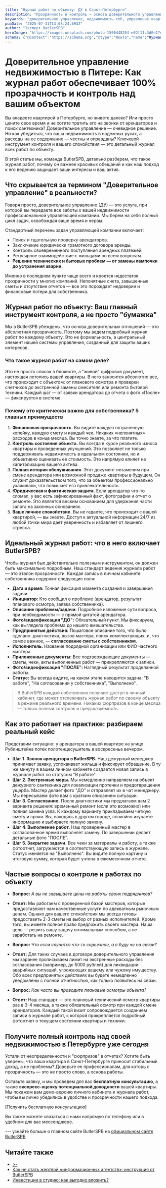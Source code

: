 ```yaml
---
title: "Журнал работ по объекту: ДУ в Санкт-Петербурге"
description: "Прозрачность и контроль – основа доверительного управления недвижимостью. ButlerSPB ведет подробный журнал всех работ по каждому объекту в Санкт-Петербурге."
keywords: "доверительное управление, недвижимость спб, управление квартирой, журнал работ, butler spb, отчетность для собственника"
pubDate: "2025-07-31T13:08:24.693Z"
author: "Эксперт ButlerSPB"
heroImage: "https://images.unsplash.com/photo-1560448204-e02f11c3d0e2?q=80&w=2070&auto=format&fit=crop"
schema: {"@context":"https://schema.org","@type":"HowTo","name":"Журнал работ по объекту: ДУ в Санкт-Петербурге","description":"Прозрачность и контроль – основа доверительного управления недвижимостью. ButlerSPB ведет подробный журнал всех работ по каждому объекту в Санкт-Петербурге.","image":{"@type":"ImageObject","url":"https://images.unsplash.com/photo-1560448204-e02f11c3d0e2?q=80&w=2070&auto=format&fit=crop"},"aggregateRating":{"@type":"AggregateRating","ratingValue":"4.7","reviewCount":689,"bestRating":"5","worstRating":"1"},"publisher":{"@type":"Organization","name":"Блог ButlerSPB","logo":{"@type":"ImageObject","url":"https://butlerspb-blog.netlify.app/favicon.ico"}},"mainEntityOfPage":{"@type":"WebPage","@id":"https://butlerspb-blog.netlify.app/blog/doveritelnoe-upravlenie-nedvizhimostyu-v-pitere-vedenie-zhurnala-vseh-rabot-po-obektu/"}}
---
```

# Доверительное управление недвижимостью в Питере: Как журнал работ обеспечивает 100% прозрачность и контроль над вашим объектом

Вы владеете квартирой в Петербурге, но живете далеко? Или просто цените свое время и не хотите тратить его на звонки от арендаторов и поиск сантехника? Доверительное управление — очевидное решение. Но как убедиться, что ваша недвижимость в надежных руках, а расходы на ее содержание — честны и оправданы? Ключевой инструмент контроля и вашего спокойствия — это детальный журнал всех работ по объекту.

В этой статье мы, команда ButlerSPB, детально разберем, что такое журнал работ, почему он важнее красивых обещаний и как наш подход к его ведению защищает ваши интересы и ваш актив.

## Что скрывается за термином "Доверительное управление" в реальности?

Говоря просто, доверительное управление (ДУ) — это услуга, при которой вы передаете все заботы о вашей недвижимости профессиональной управляющей компании. Мы берем на себя полный цикл задач, освобождая ваше время и нервы.

Стандартный перечень задач управляющей компании включает:
*   Поиск и тщательную проверку арендаторов.
*   Заключение юридически грамотного договора аренды.
*   Контроль своевременного поступления арендных платежей.
*   Регулярное взаимодействие с жильцами по всем вопросам.
*   **Решение технических и бытовых проблем — от замены лампочки до устранения аварии.**

Именно в последнем пункте чаще всего и кроется недостаток прозрачности у многих компаний. Непонятные счета, завышенные сметы и отсутствие отчетов — все это порождает недоверие и финансовые потери для собственника.

## Журнал работ по объекту: Ваш главный инструмент контроля, а не просто "бумажка"

Мы в ButlerSPB убеждены, что основа доверительных отношений — это абсолютная прозрачность. Поэтому мы ведем подробный журнал работ по каждому объекту. Это не формальность, а центральный элемент нашей системы управления, созданный для защиты ваших интересов.

### Что такое журнал работ на самом деле?
Это не просто список в блокноте, а "живой" цифровой документ, настоящая летопись вашей квартиры. В него заносится абсолютно все, что происходит с объектом: от планового осмотра и проверки счетчиков до экстренной замены смесителя или ремонта бытовой техники. Каждый шаг — от заявки арендатора до отчета с фото «После» — фиксируется в системе.

### Почему это критически важно для собственника? 5 главных преимуществ
1.  **Финансовая прозрачность.** Вы видите каждую потраченную копейку, каждую смету и каждый чек. Никаких «непонятных» расходов в конце месяца. Вы точно знаете, за что платите.
2.  **Контроль состояния объекта.** Вы всегда в курсе реального износа квартиры и проведенных улучшений. Это позволяет не только поддерживать недвижимость в идеальном состоянии, но и объективно оценивать ее стоимость. Это напрямую влияет на капитализацию вашего актива.
3.  **Полная история обслуживания.** Этот документ незаменим при смене арендатора или возможной продаже квартиры в будущем. Он служит доказательством того, что за объектом профессионально ухаживали, что повышает его привлекательность.
4.  **Юридическая и фактическая защита.** Если арендатор что-то сломал, у вас есть зафиксированный факт, фотографии и отчет о ремонте. Это является веским основанием для удержания части залога на законных основаниях.
5.  **Ваше личное спокойствие.** Вы не гадаете, что происходит с вашей квартирой, — вы знаете. Доступ к актуальной информации 24/7 из любой точки мира дает уверенность и избавляет от лишнего стресса.

## Идеальный журнал работ: что в него включает ButlerSPB?

Чтобы журнал был действительно полезным инструментом, он должен быть максимально подробным. Наш стандарт ведения журнала работ — это эталон прозрачности. Каждая запись в личном кабинете собственника содержит следующие поля:

*   **Дата и время:** Точная фиксация момента создания и завершения задачи.
*   **Инициатор:** Кто сообщил о проблеме (арендатор, результат планового осмотра, заявка собственника).
*   **Описание проблемы/задачи:** Подробное изложение сути вопроса, при необходимости — с прямой цитатой арендатора.
*   **Фото/видеофиксация "ДО":** Обязательный пункт. Мы фиксируем, как выглядела проблема до нашего вмешательства.
*   **Предпринятые действия:** Пошаговое описание того, что было сделано: диагностика, вызов мастера, поиск комплектующих, и, что самое важное, — **согласование сметы с собственником**.
*   **Исполнитель:** Название подрядной организации или ФИО частного мастера.
*   **Приложенные документы:** Все подтверждающие документы — сметы, чеки, акты выполненных работ — прикрепляются к записи.
*   **Фото/видеофиксация "ПОСЛЕ":** Наглядный результат проделанной работы.
*   **Статус:** Вы всегда видите, на каком этапе находится задача: "В работе", "На согласовании у собственника", "Выполнено".

> В ButlerSPB каждый собственник получает доступ в личный кабинет, где может отслеживать журнал работ по своему объекту в режиме реального времени. Никаких сюрпризов в конце месяца — только полный контроль и предсказуемость.

## Как это работает на практике: разбираем реальный кейс

Представим ситуацию: у арендатора в вашей квартире на улице Рубинштейна потек полотенцесушитель в воскресенье вечером.

*   **Шаг 1. Звонок арендатора в ButlerSPB.** Наш дежурный менеджер принимает заявку, успокаивает жильца и фиксирует обращение. В ту же минуту в вашем личном кабинете создается новая запись в журнале работ со статусом "В работе".
*   **Шаг 2. Экстренные меры.** Мы немедленно направляем на объект дежурного сантехника для локализации протечки и предотвращения ущерба. Мастер делает фото "ДО" и отправляет их в чат менеджеру. Мы пересылаем фото вам с кратким описанием ситуации.
*   **Шаг 3. Согласование.** После диагностики мы предлагаем вам 2 варианта решения: временный ремонт (если это возможно) или полная замена узла. К каждому варианту прикладываем четкую смету и сроки. Вы, находясь в другом городе, спокойно изучаете информацию и выбираете полную замену.
*   **Шаг 4. Выполнение работ.** Наш проверенный мастер в согласованное время выполняет замену. По завершении делает детальные фото "ПОСЛЕ".
*   **Шаг 5. Закрытие задачи.** Все чеки за материалы и работу, а также фотоотчет, загружаются в соответствующую запись в журнале. Статус меняется на "Выполнено". Вы видите полную картину и итоговую сумму, которая будет учтена в ежемесячном отчете.

## Частые вопросы о контроле и работах по объекту

*   **Вопрос:** *А вы не завышаете цены на работы своих подрядчиков?*
*   **Ответ:** Мы работаем с проверенной базой мастеров, которые предоставляют нам качественные услуги по адекватным рыночным ценам. Однако для вашего спокойствия мы всегда готовы предоставить 2-3 сметы на выбор от разных исполнителей. Кроме того, вы имеете полное право предложить своего мастера. Наша цель — решить вашу задачу оптимальным способом, а не заработать на ремонте.

*   **Вопрос:** *Что если случится что-то серьезное, а я буду не на связи?*
*   **Ответ:** Для таких случаев в договоре доверительного управления мы заранее прописываем лимит на экстренные расходы без согласования (например, до 5000 рублей) для ликвидации аварийных ситуаций, угрожающих вашему или чужому имуществу. Обо всех предпринятых действиях вы будете немедленно уведомлены с полной отчетностью, как только появитесь на связи.

*   **Вопрос:** *Как часто вы проводите плановые осмотры объекта?*
*   **Ответ:** Наш стандарт — это плановый технический осмотр квартиры раз в 3-4 месяца, а также обязательный осмотр при каждой смене арендаторов. Каждый такой визит сопровождается созданием записи в журнале работ, к которой прикрепляется подробный фотоотчет о текущем состоянии квартиры и техники.

## Получите полный контроль над своей недвижимостью в Петербурге уже сегодня

Устали от неопределенности и "сюрпризов" в отчетах? Хотите быть уверены, что ваша квартира в Санкт-Петербурге приносит стабильный доход, а не проблемы? Доверьте ее профессионалам, для которых прозрачность — это не просто слово, а основа работы.

Оставьте заявку, и мы проведем для вас **бесплатную консультацию**, а также **экспресс-оценку потенциальной доходности** вашей квартиры. Мы покажем вам демо-версию личного кабинета и журнала работ, чтобы вы лично убедились в удобстве и прозрачности нашего подхода.

[Получить бесплатную консультацию]

Вы также можете связаться с нами напрямую по телефону или в удобном для вас мессенджере.

--- узнайте больше о главном сайте ButlerSPB на <a href="https://butlerspb.ru" target="_blank" rel="nofollow">официальном сайте ButlerSPB</a>

## Читайте также

*   [>-](/blog/kak-kadastrovaya-stoimost-vliyaet-na-nalogi-sobstvennika/)
*   [Как не стать жертвой «информационных агентств»: инструкция от ButlerSPB](/blog/kak-ne-stat-zhertvoy-informacionnyh-agentstv/)
*   [Инвестиции в студию: как выгодно вложить?](/blog/investicii-studiya/)

